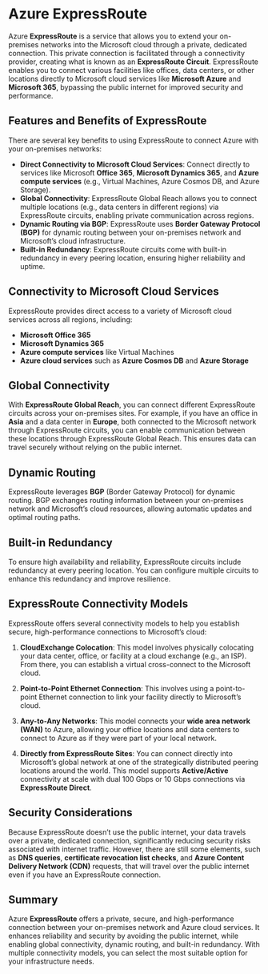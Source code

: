 # Azure ExpressRoute

Azure **ExpressRoute** is a service that allows you to extend your on-premises networks into the Microsoft cloud through a private, dedicated connection. This private connection is facilitated through a connectivity provider, creating what is known as an **ExpressRoute Circuit**. ExpressRoute enables you to connect various facilities like offices, data centers, or other locations directly to Microsoft cloud services like **Microsoft Azure** and **Microsoft 365**, bypassing the public internet for improved security and performance.

## Features and Benefits of ExpressRoute

There are several key benefits to using ExpressRoute to connect Azure with your on-premises networks:

- **Direct Connectivity to Microsoft Cloud Services**: Connect directly to services like Microsoft **Office 365**, **Microsoft Dynamics 365**, and **Azure compute services** (e.g., Virtual Machines, Azure Cosmos DB, and Azure Storage).
- **Global Connectivity**: ExpressRoute Global Reach allows you to connect multiple locations (e.g., data centers in different regions) via ExpressRoute circuits, enabling private communication across regions.
- **Dynamic Routing via BGP**: ExpressRoute uses **Border Gateway Protocol (BGP)** for dynamic routing between your on-premises network and Microsoft’s cloud infrastructure.
- **Built-in Redundancy**: ExpressRoute circuits come with built-in redundancy in every peering location, ensuring higher reliability and uptime.

## Connectivity to Microsoft Cloud Services

ExpressRoute provides direct access to a variety of Microsoft cloud services across all regions, including:

- **Microsoft Office 365**
- **Microsoft Dynamics 365**
- **Azure compute services** like Virtual Machines
- **Azure cloud services** such as **Azure Cosmos DB** and **Azure Storage**

## Global Connectivity

With **ExpressRoute Global Reach**, you can connect different ExpressRoute circuits across your on-premises sites. For example, if you have an office in **Asia** and a data center in **Europe**, both connected to the Microsoft network through ExpressRoute circuits, you can enable communication between these locations through ExpressRoute Global Reach. This ensures data can travel securely without relying on the public internet.

## Dynamic Routing

ExpressRoute leverages **BGP** (Border Gateway Protocol) for dynamic routing. BGP exchanges routing information between your on-premises network and Microsoft’s cloud resources, allowing automatic updates and optimal routing paths.

## Built-in Redundancy

To ensure high availability and reliability, ExpressRoute circuits include redundancy at every peering location. You can configure multiple circuits to enhance this redundancy and improve resilience.

## ExpressRoute Connectivity Models

ExpressRoute offers several connectivity models to help you establish secure, high-performance connections to Microsoft’s cloud:

1. **CloudExchange Colocation**: This model involves physically colocating your data center, office, or facility at a cloud exchange (e.g., an ISP). From there, you can establish a virtual cross-connect to the Microsoft cloud.

2. **Point-to-Point Ethernet Connection**: This involves using a point-to-point Ethernet connection to link your facility directly to Microsoft’s cloud.

3. **Any-to-Any Networks**: This model connects your **wide area network (WAN)** to Azure, allowing your office locations and data centers to connect to Azure as if they were part of your local network.

4. **Directly from ExpressRoute Sites**: You can connect directly into Microsoft’s global network at one of the strategically distributed peering locations around the world. This model supports **Active/Active** connectivity at scale with dual 100 Gbps or 10 Gbps connections via **ExpressRoute Direct**.

## Security Considerations

Because ExpressRoute doesn’t use the public internet, your data travels over a private, dedicated connection, significantly reducing security risks associated with internet traffic. However, there are still some elements, such as **DNS queries**, **certificate revocation list checks**, and **Azure Content Delivery Network (CDN)** requests, that will travel over the public internet even if you have an ExpressRoute connection.

## Summary

Azure **ExpressRoute** offers a private, secure, and high-performance connection between your on-premises network and Azure cloud services. It enhances reliability and security by avoiding the public internet, while enabling global connectivity, dynamic routing, and built-in redundancy. With multiple connectivity models, you can select the most suitable option for your infrastructure needs.
